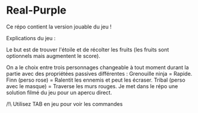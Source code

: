 ﻿# Real-Purple

Ce répo contient la version jouable du jeu !


Explications du jeu : 

Le but est de trouver l'étoile et de récolter les fruits (les fruits sont optionnels mais augmentent le score).

On a le choix entre trois personnages changeable à tout moment durant la partie avec des propriétées passives différentes : Grenouille ninja = Rapide.
                                                                                                                            Finn (perso rose) = Ralentit les ennemis et                                                                                                                               peut les écraser.
                                                                                                                            Tribal (perso avec le masque) = Traverse les                                                                                                                             murs rouges.
Je met dans le répo une solution filmé du jeu pour un apercu direct.  


/!\ Utilisez TAB en jeu pour voir les commandes
                                                                                                                          
